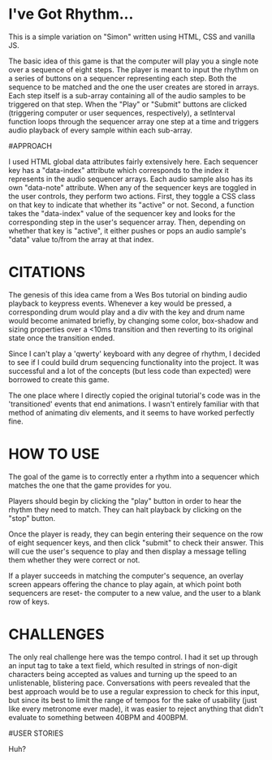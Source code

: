 # I've Got Rhythm...

This is a simple variation on "Simon" written using HTML, CSS and vanilla JS.

The basic idea of this game is that the computer will play you a single note over a sequence of eight steps. The player is meant to input the rhythm on a series of buttons on a sequencer representing each step. Both the sequence to be matched and the one the user creates are stored in arrays. Each step itself is a sub-array containing all of the audio samples to be triggered on that step. When the "Play" or "Submit" buttons are clicked (triggering computer or user sequences, respectively), a setInterval function loops through the sequencer array one step at a time and triggers audio playback of every sample within each sub-array.

#APPROACH

I used HTML global data attributes fairly extensively here. Each sequencer key has a "data-index" attribute which corresponds to the index it represents in the audio sequencer arrays. Each audio sample also has its own "data-note" attribute. When any of the sequencer keys are toggled in the user controls, they perform two actions. First, they toggle a CSS class on that key to indicate that whether its "active" or not. Second, a function takes the "data-index" value of the sequencer key and looks for the corresponding step in the user's sequencer array. Then, depending on whether that key is "active", it either pushes or pops an audio sample's "data" value to/from the array at that index.

# CITATIONS

The genesis of this idea came from a Wes Bos tutorial on binding audio playback to keypress events. Whenever a key would be pressed, a corresponding drum would play and a div with the key and drum name would become animated briefly, by changing some color, box-shadow and sizing properties over a <10ms transition and then reverting to its original state once the transition ended.

Since I can't play a 'qwerty' keyboard with any degree of rhythm, I decided to see if I could build drum sequencing functionality into the project. It was successful and a lot of the concepts (but less code than expected) were borrowed to create this game.

The one place where I directly copied the original tutorial's code was in the 'transitioned' events that end animations. I wasn't entirely familiar with that method of animating div elements, and it seems to have worked perfectly fine.

# HOW TO USE

The goal of the game is to correctly enter a rhythm into a sequencer which matches the one that the game provides for you.

Players should begin by clicking the "play" button in order to hear the rhythm they need to match. They can halt playback by clicking on the "stop" button.

Once the player is ready, they can begin entering their sequence on the row of eight sequencer keys, and then click "submit" to check their answer. This will cue the user's sequence to play and then display a message telling them whether they were correct or not.

If a player succeeds in matching the computer's sequence, an overlay screen appears offering the chance to play again, at which point both sequencers are reset- the computer to a new value, and the user to a blank row of keys.

# CHALLENGES

The only real challenge here was the tempo control. I had it set up through an input tag to take a text field, which resulted in strings of non-digit characters being accepted as values and turning up the speed to an unlistenable, blistering pace. Conversations with peers revealed that the best approach would be to use a regular expression to check for this input, but since its best to limit the range of tempos for the sake of usability (just like every metronome ever made), it was easier to reject anything that didn't evaluate to something between 40BPM and 400BPM.

#USER STORIES

Huh?
